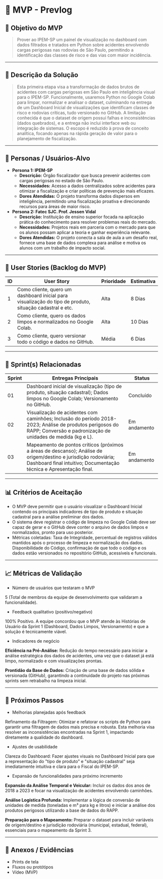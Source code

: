 # 📌 MVP - Prevlog

## 🎯 Objetivo do MVP
> Prover ao IPEM-SP um painel de visualização no dashboard com dados filtrados e tratados em Python sobre acidentes envolvendo cargas perigosas nas rodovias de São Paulo, permitindo a identificação das classes de risco e das vias com maior incidência.  

---

## 📝 Descrição da Solução
> Esta primeira etapa visa a transformação de dados brutos de acidentes com cargas perigosas em São Paulo em inteligência visual para o IPEM-SP. Funcionalmente, usaremos Python no Google Colab para limpar, normalizar e analisar o dataset, culminando na entrega de um Dashboard Inicial de visualizações que identificam classes de risco e rodovias críticas, tudo versionado no GitHub. A limitação conhecida é que o dataset de origem possui falhas e inconsistências (dados quebrados), e a entrega não inclui interface web ou integração de sistemas. O escopo é reduzido à prova de conceito analítica, focando apenas na rápida geração de valor para o planejamento de fiscalização.

---

## 👥 Personas / Usuários-Alvo
- **Persona 1: IPEM-SP**
    * **Descrição:** Órgão fiscalizador que busca prevenir acidentes com cargas perigosas no estado de São Paulo.
    * **Necessidades:** Acesso a dados centralizados sobre acidentes para otimizar a fiscalização e criar políticas de prevenção mais eficazes.
    * **Dores Atendidas:** O projeto transforma dados dispersos em inteligência, permitindo uma fiscalização proativa e direcionando recursos para áreas de maior risco.  
- **Persona 2: Fatec SJC. Prof. Jessen Vidal**
    * **Descrição:** Instituição de ensino superior focada na aplicação prática do conhecimento para resolver problemas reais do mercado.
    * **Necessidades:** Projetos reais em parceria com o mercado para que os alunos possam aplicar a teoria e ganhar experiência relevante.
    * **Dores Atendidas:** O projeto conecta a sala de aula a um desafio real, fornece uma base de dados complexa para análise e motiva os alunos com um trabalho de impacto social.
---

## 🔑 User Stories (Backlog do MVP)
| ID  | User Story                                                                 | Prioridade | Estimativa |
|-----|-----------------------------------------------------------------------------|------------|------------|
| 1 | Como cliente, quero um dashboard inicial para visualização do tipo de produto, situação cadastral e etc.         | Alta       |  8 Dias   |
| 2 | 	Como cliente, quero os dados limpos e normalizados no Google Colab.         | Alta      | 10 Dias   |
| 3 | Como cliente, quero versionar todo o código e dados no GitHub.         | Média      | 6 Dias   |

---

## 📅 Sprint(s) Relacionadas
| Sprint | Entregas Principais                          | Status   |
|--------|----------------------------------------------|----------|
| 01     | Dashboard inicial de visualização (tipo de produto, situação cadastral); Dados limpos no Google Colab; Versionamento no GitHub.                        | Concluído|
| 02     | Visualização de acidentes com caminhões; Inclusão do período 2018-2023; Análise de produtos perigosos do RAPP; Conversão e padronização de unidades de medida (kg e L).                           | Em andamento |
| 03     | Mapeamento de pontos críticos (próximos a áreas de descanso); Análise de origem/destino e jurisdição rodoviária; Dashboard final intuitivo; Documentação técnica e Apresentação final.                           | Em andamento |

---

## 📊 Critérios de Aceitação
- O MVP deve permitir que o usuário visualizar o Dashboard Inicial contendo os principais indicadores de tipo de produto e situação cadastral para a análise preliminar dos dados.  
- O sistema deve registrar o código de limpeza no Google Colab deve ser capaz de gerar e o GitHub deve conter o arquivo de dados limpos e normalizados, pronto para uso posterior.  
- Métricas coletadas: Taxa de Integridade, percentual de registros válidos mantidos após o processo de limpeza e normalização dos dados. Disponibilidade do Código, confirmação de que todo o código e os dados estão versionados no repositório GitHub, acessíveis e funcionais.  

---

## 📈 Métricas de Validação
- Número de usuários que testaram o MVP

 5 (Total de membros da equipe de desenvolvimento que validaram a funcionalidade).  
- Feedback qualitativo (positivo/negativo) 

100% Positivo. A equipe concordou que o MVP atende às Histórias de Usuário da Sprint 1 (Dashboard, Dados Limpos, Versionamento) e que a solução é tecnicamente viável.
- Indicadores de negócio  

**Eficiência na Pré-Análise:** Redução do tempo necessário para iniciar a análise estratégica dos dados de acidentes, uma vez que o dataset já está limpo, normalizado e com visualizações prontas.

**Prontidão da Base de Dados:** Criação de uma base de dados sólida e versionada (GitHub), garantindo a continuidade do projeto nas próximas sprints sem retrabalho na limpeza inicial.

---

## 🚀 Próximos Passos
- Melhorias planejadas após feedback

Refinamento da Filtragem: Otimizar e refatorar os scripts de Python para garantir uma filtragem de dados mais precisa e robusta. Esta melhoria visa resolver as inconsistências encontradas na Sprint 1, impactando diretamente a qualidade do dashboard.

- Ajustes de usabilidade  

Clareza do Dashboard: Fazer ajustes visuais no Dashboard Inicial para que a representação do "tipo de produto" e "situação cadastral" seja imediatamente intuitiva e clara para o Fiscal do IPEM-SP.

- Expansão de funcionalidades para próximo incremento  

**Expansão da Análise Temporal e Veicular:** Incluir os dados dos anos de 2018 a 2023 e focar na visualização de acidentes envolvendo caminhões.

**Análise Logística Profunda:** Implementar a lógica de conversão de unidades de medida (toneladas e m³ para kg e litros) e iniciar a análise dos produtos perigosos utilizando a base de dados do RAPP.

**Preparação para o Mapeamento:** Preparar o dataset para incluir variáveis de origem/destino e jurisdição rodoviária (municipal, estadual, federal), essenciais para o mapeamento da Sprint 3.

---

## 📂 Anexos / Evidências
- Prints de tela  
- Fluxos ou protótipos  
- Vídeo (MVP)  
